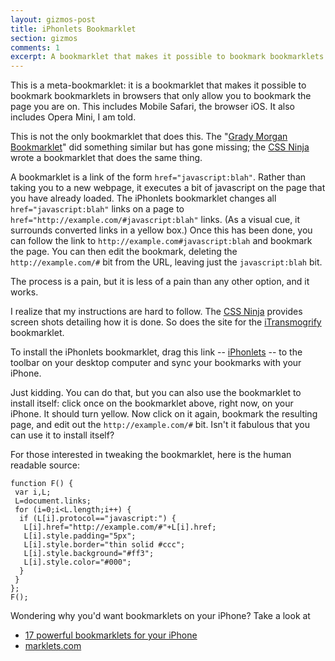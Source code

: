 ```yaml
---
layout: gizmos-post
title: iPhonlets Bookmarklet
section: gizmos
comments: 1
excerpt: A bookmarklet that makes it possible to bookmark bookmarklets in browsers that only allow you to bookmark the page you are on. This includes Mobile Safari, the browser on iOS.
---
```


This is a meta-bookmarklet: it is a bookmarklet that makes it possible to bookmark bookmarklets in browsers that only allow you to bookmark the page you are on. This includes Mobile Safari, the browser iOS. It also includes Opera Mini, I am told.

This is not the only bookmarklet that does this. The "[Grady Morgan Bookmarklet](http://www.ipodtouchfans.com/forums/showthread.php?t=91132)" did something similar but has gone missing; the [CSS Ninja](http://www.thecssninja.com/javascript/iphone-bookmarklet) wrote a bookmarklet that does the same thing.

A bookmarklet is a link of the form `href="javascript:blah"`. Rather than taking you to a new webpage, it executes a bit of javascript on the page that you have already loaded. The iPhonlets bookmarklet changes all `href="javascript:blah"` links on a page to `href="http://example.com/#javascript:blah"` links. (As a visual cue, it surrounds converted links in a yellow box.) Once this has been done, you can follow the link to `http://example.com#javascript:blah` and bookmark the page. You can then edit the bookmark, deleting the `http://example.com/#` bit from the URL, leaving just the `javascript:blah` bit. 

The process is a pain, but it is less of a pain than any other option, and it works.

I realize that my instructions are hard to follow. The [CSS Ninja](http://www.thecssninja.com/javascript/iphone-bookmarklet) provides screen shots detailing how it is done. So does the site for the [iTransmogrify](http://joemaller.com/___) bookmarklet.

To install the iPhonlets bookmarklet, drag this link -- 
<a class="bml" href="javascript:function%20F()%20{var%20i,L;L=document.links;for%20(i=0;i<L.length;i++)%20{if%20(L[i].protocol==%22javascript:%22)%20{L[i].href=%22http://example.com/#%22+L[i].href;L[i].style.padding=%225px%22;L[i].style.border=%22thin%20solid%20#ccc%22;L[i].style.background=%22#ff3%22;L[i].style.color=%22#000%22;}}};F();">iPhonlets</a> -- to the toolbar on your desktop computer and sync your bookmarks with your iPhone.

Just kidding. You can do that, but you can also use the bookmarklet to install itself: click once on the bookmarklet above, right now, on your iPhone. It should turn yellow. Now click on it again, bookmark the resulting page, and edit out the `http://example.com/#` bit. Isn't it fabulous that you can use it to install itself?

For those interested in tweaking the bookmarklet, here is the human readable source:

	function F() {
	 var i,L;
	 L=document.links;
	 for (i=0;i<L.length;i++) {
	  if (L[i].protocol=="javascript:") {
	   L[i].href="http://example.com/#"+L[i].href;
	   L[i].style.padding="5px";
	   L[i].style.border="thin solid #ccc";
	   L[i].style.background="#ff3";
	   L[i].style.color="#000";
	  }
	 } 
	};
	F();

Wondering why you'd want bookmarklets on your iPhone? Take a look at 

+   [17 powerful bookmarklets for your iPhone](http://www.lifeclever.com/17-powerful-bookmarklets-for-your-iphone/)
+   [marklets.com](http://marklets.com)

